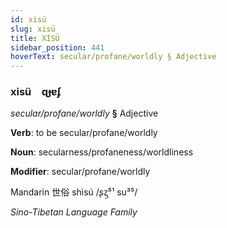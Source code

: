 ```yaml
---
id: xisü
slug: xisü
title: XİSÜ
sidebar_position: 441
hoverText: secular/profane/worldly § Adjective
---
```


### xisü&emsp;<span kind="abugida">ɋɟɐʄ</span>

*secular/profane/worldly* **§** Adjective

**Verb**: to be secular/profane/worldly

**Noun**: secularness/profaneness/worldliness

**Modifier**: secular/profane/worldly

Mandarin 世俗 shìsú /ʂʐ̩⁵¹ su³⁵/

*Sino-Tibetan Language Family*